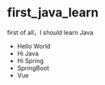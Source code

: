 # first_java_learn
first of all，I should learn Java

* Hello World
* Hi Java
* Hi Spring
* SpringBoot
* Vue
